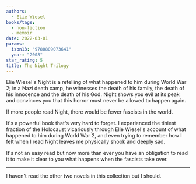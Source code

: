 ```yaml
---
authors:
  - Elie Wiesel
books/tags:
  - non-fiction
  - memoir
date: 2022-03-01
params:
  isbn13: "9780809073641"
  year: "2008"
star_rating: 5
title: The Night Trilogy
---
```


Elie Wiesel's Night is a retelling of what happened to him during World War 2; in a Nazi death camp, he witnesses the death of his family, the death of his innocence and the death of his God. Night shows you evil at its peak and convinces you that this horror must never be allowed to happen again.

<!--more-->

If more people read Night, there would be fewer fascists in the world.

It's a powerful book that's very hard to forget. I experienced the tiniest fraction of the Holocaust vicariously through Elie Wiesel's account of what happened to him during World War 2, and even trying to remember how I felt when I read Night leaves me physically shook and deeply sad.

It's not an easy read but now more than ever you have an obligation to read it to make it clear to you what happens when the fascists take over.

---

I haven't read the other two novels in this collection but I should.
